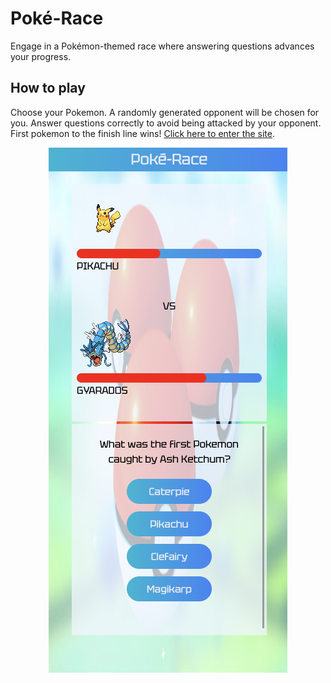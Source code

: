 # Poké-Race

Engage in a Pokémon-themed race where answering questions advances your progress.

## How to play

Choose your Pokemon. A randomly generated opponent will be chosen for you. Answer questions correctly to avoid being attacked by your opponent. First pokemon to the finish line wins! [Click here to enter the site](https://e-albert.github.io/Poke-Race/). 

<p align='center'>
<img alt=picture of a pokemon race src="./src/img/racingpokemon.png" />
</p>